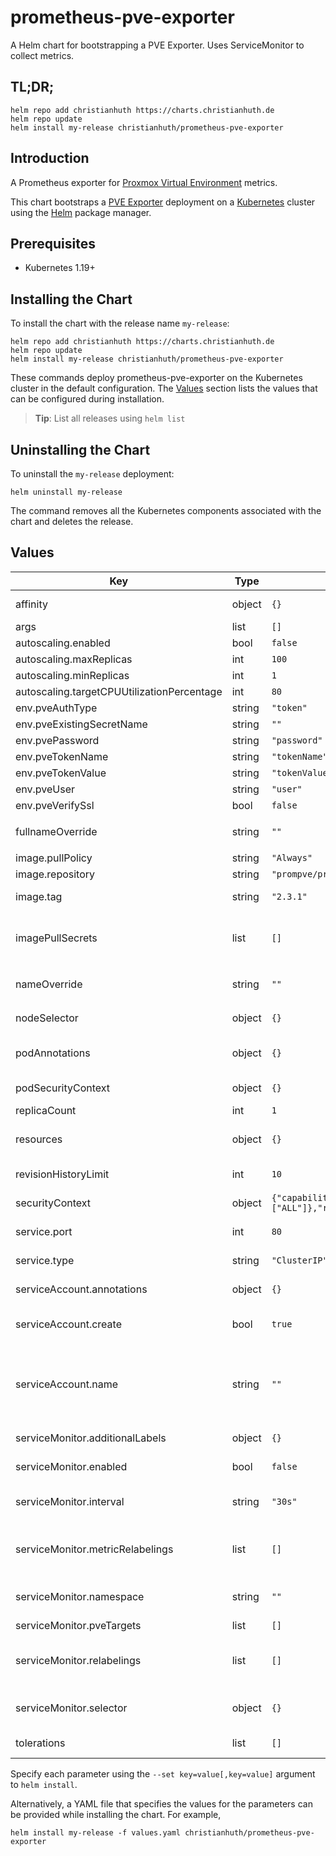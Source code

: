 # prometheus-pve-exporter

A Helm chart for bootstrapping a PVE Exporter. Uses ServiceMonitor to collect metrics.

## TL;DR;

```console
helm repo add christianhuth https://charts.christianhuth.de
helm repo update
helm install my-release christianhuth/prometheus-pve-exporter
```

## Introduction

A Prometheus exporter for [Proxmox Virtual Environment](https://proxmox.com/en/proxmox-ve) metrics.

This chart bootstraps a [PVE Exporter](https://github.com/prometheus-pve/prometheus-pve-exporter) deployment on a [Kubernetes](http://kubernetes.io) cluster using the [Helm](https://helm.sh) package manager.

## Prerequisites

- Kubernetes 1.19+

## Installing the Chart

To install the chart with the release name `my-release`:

```console
helm repo add christianhuth https://charts.christianhuth.de
helm repo update
helm install my-release christianhuth/prometheus-pve-exporter
```

These commands deploy prometheus-pve-exporter on the Kubernetes cluster in the default configuration. The [Values](#values) section lists the values that can be configured during installation.

> **Tip**: List all releases using `helm list`

## Uninstalling the Chart

To uninstall the `my-release` deployment:

```console
helm uninstall my-release
```

The command removes all the Kubernetes components associated with the chart and deletes the release.

## Values

| Key                                        | Type   | Default                                                                                                 | Description                                                                                                            |
| ------------------------------------------ | ------ | ------------------------------------------------------------------------------------------------------- | ---------------------------------------------------------------------------------------------------------------------- |
| affinity                                   | object | `{}`                                                                                                    | Affinity settings for pod assignment                                                                                   |
| args                                       | list   | `[]`                                                                                                    |                                                                                                                        |
| autoscaling.enabled                        | bool   | `false`                                                                                                 |                                                                                                                        |
| autoscaling.maxReplicas                    | int    | `100`                                                                                                   |                                                                                                                        |
| autoscaling.minReplicas                    | int    | `1`                                                                                                     |                                                                                                                        |
| autoscaling.targetCPUUtilizationPercentage | int    | `80`                                                                                                    |                                                                                                                        |
| env.pveAuthType                            | string | `"token"`                                                                                               |                                                                                                                        |
| env.pveExistingSecretName                  | string | `""`                                                                                                    |                                                                                                                        |
| env.pvePassword                            | string | `"password"`                                                                                            |                                                                                                                        |
| env.pveTokenName                           | string | `"tokenName"`                                                                                           |                                                                                                                        |
| env.pveTokenValue                          | string | `"tokenValue"`                                                                                          |                                                                                                                        |
| env.pveUser                                | string | `"user"`                                                                                                |                                                                                                                        |
| env.pveVerifySsl                           | bool   | `false`                                                                                                 |                                                                                                                        |
| fullnameOverride                           | string | `""`                                                                                                    | String to fully override `"prometheus-pve-exporter.fullname"`                                                          |
| image.pullPolicy                           | string | `"Always"`                                                                                              | image pull policy                                                                                                      |
| image.repository                           | string | `"prompve/prometheus-pve-exporter"`                                                                     | image repository                                                                                                       |
| image.tag                                  | string | `"2.3.1"`                                                                                               | Overrides the image tag                                                                                                |
| imagePullSecrets                           | list   | `[]`                                                                                                    | If defined, uses a Secret to pull an image from a private Docker registry or repository.                               |
| nameOverride                               | string | `""`                                                                                                    | Provide a name in place of `prometheus-pve-exporter`                                                                   |
| nodeSelector                               | object | `{}`                                                                                                    | Node labels for pod assignment                                                                                         |
| podAnnotations                             | object | `{}`                                                                                                    | Annotations to be added to exporter pods                                                                               |
| podSecurityContext                         | object | `{}`                                                                                                    | pod-level security context                                                                                             |
| replicaCount                               | int    | `1`                                                                                                     | Number of replicas                                                                                                     |
| resources                                  | object | `{}`                                                                                                    | Resource limits and requests for the controller pods.                                                                  |
| revisionHistoryLimit                       | int    | `10`                                                                                                    | The number of old ReplicaSets to retain                                                                                |
| securityContext                            | object | `{"capabilities":{"drop":["ALL"]},"readOnlyRootFilesystem":true,"runAsNonRoot":true,"runAsUser":65534}` | container-level security context                                                                                       |
| service.port                               | int    | `80`                                                                                                    | Kubernetes port where service is exposed                                                                               |
| service.type                               | string | `"ClusterIP"`                                                                                           | Kubernetes service type                                                                                                |
| serviceAccount.annotations                 | object | `{}`                                                                                                    | Annotations to add to the service account                                                                              |
| serviceAccount.create                      | bool   | `true`                                                                                                  | Specifies whether a service account should be created                                                                  |
| serviceAccount.name                        | string | `""`                                                                                                    | The name of the service account to use. If not set and create is true, a name is generated using the fullname template |
| serviceMonitor.additionalLabels            | object | `{}`                                                                                                    | Prometheus ServiceMonitor labels                                                                                       |
| serviceMonitor.enabled                     | bool   | `false`                                                                                                 | Enable a prometheus ServiceMonitor                                                                                     |
| serviceMonitor.interval                    | string | `"30s"`                                                                                                 | Prometheus ServiceMonitor interval                                                                                     |
| serviceMonitor.metricRelabelings           | list   | `[]`                                                                                                    | Prometheus [MetricRelabelConfigs] to apply to samples before ingestion                                                 |
| serviceMonitor.namespace                   | string | `""`                                                                                                    | Prometheus ServiceMonitor namespace                                                                                    |
| serviceMonitor.pveTargets                  | list   | `[]`                                                                                                    | Prometheus                                                                                                             |
| serviceMonitor.relabelings                 | list   | `[]`                                                                                                    | Prometheus [RelabelConfigs] to apply to samples before scraping                                                        |
| serviceMonitor.selector                    | object | `{}`                                                                                                    | Prometheus ServiceMonitor selector                                                                                     |
| tolerations                                | list   | `[]`                                                                                                    | Toleration labels for pod assignment                                                                                   |

Specify each parameter using the `--set key=value[,key=value]` argument to `helm install`.

Alternatively, a YAML file that specifies the values for the parameters can be provided while installing the chart. For example,

```console
helm install my-release -f values.yaml christianhuth/prometheus-pve-exporter
```
